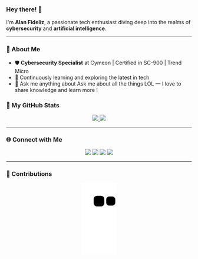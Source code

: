 ### Hey there! 👋  

I'm **Alan Fideliz**, a passionate tech enthusiast diving deep into the realms of **cybersecurity** and **artificial intelligence**.

---

### 🌟 About Me  
- 🛡️ **Cybersecurity Specialist** at Cymeon | Certified in SC-900 | Trend Micro 
- 🌱 Continuously learning and exploring the latest in tech  
- 💬 Ask me anything about Ask me about all the things LOL — I love to share knowledge and learn more !  



### 🚀 My GitHub Stats  

<div align="center">
  <a href="https://github.com/Alanfideliz96">
    <img height="180em" src="https://github-readme-stats.vercel.app/api?username=Alanfideliz96&show_icons=true&theme=radical&include_all_commits=true&count_private=true"/>
    <img height="180em" src="https://github-readme-stats.vercel.app/api/top-langs/?username=Alanfideliz96&layout=compact&langs_count=7&theme=radical"/>
  </a>
</div>  

---

### 🌐 Connect with Me  

<div align="center"> 
  <a href="https://www.instagram.com/alanfideliz/" target="_blank"><img src="https://img.shields.io/badge/-Instagram-%23E4405F?style=for-the-badge&logo=instagram&logoColor=white" target="_blank"></a>
  <a href="mailto:alanfideliz96@gmail.com"><img src="https://img.shields.io/badge/-Gmail-%23333?style=for-the-badge&logo=gmail&logoColor=white" target="_blank"></a>
  <a href="https://www.linkedin.com/in/alan-fideliz-282b23129/" target="_blank"><img src="https://img.shields.io/badge/-LinkedIn-%230077B5?style=for-the-badge&logo=linkedin&logoColor=white" target="_blank"></a>
  <a href="https://www.youtube.com/@alanfideliz96" target="_blank"><img src="https://img.shields.io/badge/YouTube-FF0000?style=for-the-badge&logo=youtube&logoColor=white" target="_blank"></a>
</div>  

---

### 🐍 Contributions  
<div align="center">
  <img src="https://github.com/Alanfideliz96/Alanfideliz96/blob/output/github-contribution-grid-snake.svg" alt="snake animation"/>
</div>  

